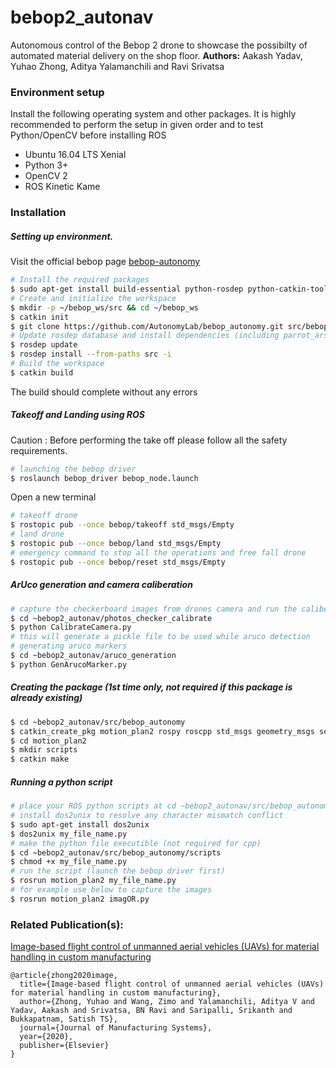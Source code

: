 # bebop2_autonav

Autonomous control of the Bebop 2 drone to showcase the possibilty of automated material delivery on the shop floor.
**Authors:** Aakash Yadav, Yuhao Zhong, Aditya Yalamanchili and Ravi Srivatsa

### Environment setup
Install the following operating system and other packages. It is highly recommended to perform the setup in given order and to test Python/OpenCV before installing ROS
  - Ubuntu 16.04 LTS Xenial
  - Python 3+
  - OpenCV 2
  - ROS Kinetic Kame

### Installation
##### Setting up environment. 
Visit the official bebop page [bebop-autonomy](https://bebop-autonomy.readthedocs.io/en/latest/installation.html)
```sh
# Install the required packages
$ sudo apt-get install build-essential python-rosdep python-catkin-tools
# Create and initialize the workspace
$ mkdir -p ~/bebop_ws/src && cd ~/bebop_ws
$ catkin init
$ git clone https://github.com/AutonomyLab/bebop_autonomy.git src/bebop_autonomy
# Update rosdep database and install dependencies (including parrot_arsdk)
$ rosdep update
$ rosdep install --from-paths src -i
# Build the workspace
$ catkin build
```
The build should complete without any errors
##### Takeoff and Landing using ROS
Caution : Before performing the take off please follow all the safety requirements.

```sh
# launching the bebop driver
$ roslaunch bebop_driver bebop_node.launch
```
Open a new terminal
```sh
# takeoff drone
$ rostopic pub --once bebop/takeoff std_msgs/Empty
# land drone
$ rostopic pub --once bebop/land std_msgs/Empty
# emergency command to stop all the operations and free fall drone
$ rostopic pub --once bebop/reset std_msgs/Empty
```

##### ArUco generation and camera caliberation
```sh
# capture the checkerboard images from drones camera and run the caliberation script
$ cd ~bebop2_autonav/photos_checker_calibrate
$ python CalibrateCamera.py
# this will generate a pickle file to be used while aruco detection
# generating aruco markers
$ cd ~bebop2_autonav/aruco_generation
$ python GenArucoMarker.py
```

##### Creating the package (1st time only, not required if this package is already existing)
```sh
$ cd ~bebop2_autonav/src/bebop_autonomy
$ catkin_create_pkg motion_plan2 rospy roscpp std_msgs geometry_msgs sensor_msgs
$ cd motion_plan2
$ mkdir scripts
$ catkin make
```
##### Running a python script 
```sh
# place your ROS python scripts at cd ~bebop2_autonav/src/bebop_autonomy/scripts
# install dos2unix to resolve any character mismatch conflict
$ sudo apt-get install dos2unix
$ dos2unix my_file_name.py
# make the python file executible (not required for cpp)
$ cd ~bebop2_autonav/src/bebop_autonomy/scripts
$ chmod +x my_file_name.py
# run the script (launch the bebop driver first)
$ rosrun motion_plan2 my_file_name.py
# for example use below to capture the images 
$ rosrun motion_plan2 imagOR.py

```
### Related Publication(s):

[Image-based flight control of unmanned aerial vehicles (UAVs) for material handling in custom manufacturing](https://doi.org/10.1016/j.jmsy.2020.04.004)

```
@article{zhong2020image,
  title={Image-based flight control of unmanned aerial vehicles (UAVs) for material handling in custom manufacturing},
  author={Zhong, Yuhao and Wang, Zimo and Yalamanchili, Aditya V and Yadav, Aakash and Srivatsa, BN Ravi and Saripalli, Srikanth and Bukkapatnam, Satish TS},
  journal={Journal of Manufacturing Systems},
  year={2020},
  publisher={Elsevier}
}

```
